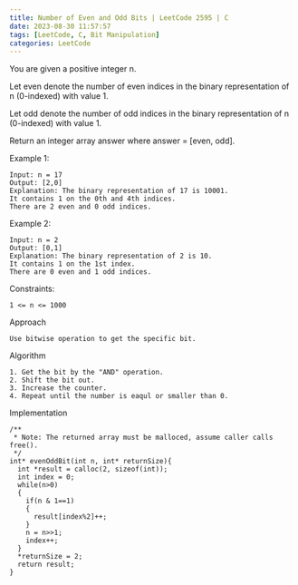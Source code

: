 ```yaml
---
title: Number of Even and Odd Bits | LeetCode 2595 | C
date: 2023-08-30 11:57:57
tags: [LeetCode, C, Bit Manipulation]
categories: LeetCode
---
```


You are given a positive integer n.

Let even denote the number of even indices in the binary representation of n (0-indexed) with value 1.

Let odd denote the number of odd indices in the binary representation of n (0-indexed) with value 1.

Return an integer array answer where answer = [even, odd].

Example 1:

```
Input: n = 17
Output: [2,0]
Explanation: The binary representation of 17 is 10001. 
It contains 1 on the 0th and 4th indices. 
There are 2 even and 0 odd indices.
```

Example 2:

```
Input: n = 2
Output: [0,1]
Explanation: The binary representation of 2 is 10.
It contains 1 on the 1st index. 
There are 0 even and 1 odd indices.
```

Constraints:

```
1 <= n <= 1000
```

Approach

```
Use bitwise operation to get the specific bit.
```

Algorithm

```
1. Get the bit by the "AND" operation.
2. Shift the bit out.
3. Increase the counter.
4. Repeat until the number is eaqul or smaller than 0.
```

Implementation

```
/**
 * Note: The returned array must be malloced, assume caller calls free().
 */
int* evenOddBit(int n, int* returnSize){
  int *result = calloc(2, sizeof(int));
  int index = 0;
  while(n>0)
  {
    if(n & 1==1)
    {
      result[index%2]++;
    }
    n = n>>1;
    index++;
  }
  *returnSize = 2;
  return result;
}
```
